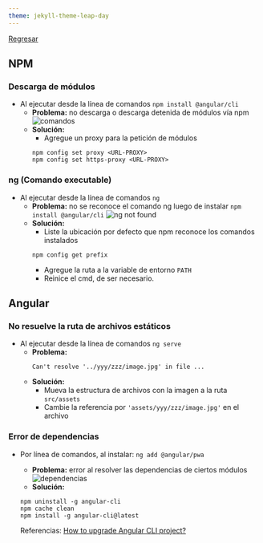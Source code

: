 ```yaml
---
theme: jekyll-theme-leap-day
---
```


[Regresar](/DAWM/)

## NPM

### Descarga de módulos

* Al ejecutar desde la línea de comandos `npm install @angular/cli`
	+ **Problema:** no descarga o descarga detenida de módulos vía npm 
	  ![comandos](imagenes/comandos.png)
	+ **Solución:**
		- Agregue un proxy para la petición de módulos
		```
		npm config set proxy <URL-PROXY>
		npm config set https-proxy <URL-PROXY>
		```

### ng (Comando executable)
* Al ejecutar desde la línea de comandos `ng`
	+ **Problema:** no se reconoce el comando ng luego de instalar `npm install @angular/cli`
	![ng not found](imagenes/ngnotfound.png)
	+ **Solución:**
		- Liste la ubicación por defecto que npm reconoce los comandos instalados
		```
		npm config get prefix
		```
		- Agregue la ruta a la variable de entorno `PATH`
		- Reinice el cmd, de ser necesario.

## Angular

### No resuelve la ruta de archivos estáticos

* Al ejecutar desde la línea de comandos `ng serve`
	+ **Problema:**   
		```
		Can't resolve '../yyy/zzz/image.jpg' in file ...
		``` 
	+ **Solución:**
		- Mueva la estructura de archivos con la imagen a la ruta `src/assets`
		- Cambie la referencia por `'assets/yyy/zzz/image.jpg'` en el archivo


### Error de dependencias

* Por línea de comandos, al instalar: `ng add @angular/pwa`
	+ **Problema:** error al resolver las dependencias de ciertos módulos
	![dependencias](imagenes/dependencias.jpg)
	+ **Solución:** 

	```
	npm uninstall -g angular-cli
	npm cache clean
	npm install -g angular-cli@latest
	```

	Referencias: [How to upgrade Angular CLI project?](https://stackoverflow.com/questions/41403810/how-to-upgrade-angular-cli-project)
